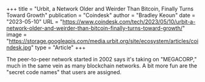 +++
title = "Urbit, a Network Older and Weirder Than Bitcoin, Finally Turns Toward Growth"
publication = "Coindesk"
author = "Bradley Keoun"
date = "2023-05-10"
URL = "https://www.coindesk.com/tech/2023/05/10/urbit-a-network-older-and-weirder-than-bitcoin-finally-turns-toward-growth/"
image = "https://storage.googleapis.com/media.urbit.org/site/ecosystem/articles/coindesk.jpg"
type = "Article"
+++

The peer-to-peer network started in 2002 says it's taking on "MEGACORP," much in the same vein as many blockchain networks. A bit more fun are the "secret code names" that users are assigned.
